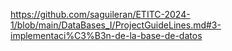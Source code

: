 https://github.com/saguileran/ETITC-2024-1/blob/main/DataBases_I/ProjectGuideLines.md#3-implementaci%C3%B3n-de-la-base-de-datos
